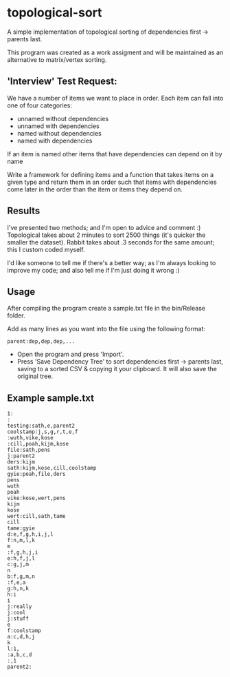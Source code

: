 # topological-sort

A simple implementation of topological sorting of dependencies first -> parents last.

This program was created as a work assigment and will be maintained as an alternative to matrix/vertex sorting.

## 'Interview' Test Request:

We have a number of items we want to place in order.
Each item can fall into one of four categories:
   - unnamed without dependencies
   - unnamed with dependencies
   - named without dependencies
   - named with dependencies
 
If an item is named other items that have dependencies can depend on it by name
 
Write a framework for defining items and a function that takes items on a given type
and return them in an order such that items with dependencies come later in the order
than the item or items they depend on.

## Results

I've presented two methods; and I'm open to advice and comment :) Topological takes about 2 minutes to sort 2500 things (it's quicker the smaller the dataset). Rabbit takes about .3 seconds for the same amount; this I custom coded myself.

I'd like someone to tell me if there's a better way; as I'm always looking to improve my code; and also tell me if I'm just doing it wrong :)

## Usage

After compiling the program create a sample.txt file in the bin/Release folder.

Add as many lines as you want into the file using the following format:

	parent:dep,dep,dep,...

* Open the program and press 'Import'.
* Press 'Save Dependency Tree' to sort dependencies first -> parents last, saving to a sorted CSV & copying it your clipboard. It will also save the original tree.

## Example sample.txt
	

	1:
	:
	testing:sath,e,parent2
	coolstamp:j,s,g,r,t,e,f
	:wuth,vike,kose
	:cill,poah,kijm,kose
	file:sath,pens
	j:parent2
	ders:kijm
	sath:kijm,kose,cill,coolstamp
	gyie:poah,file,ders
	pens
	wuth
	poah
	vike:kose,wert,pens
	kijm
	kose
	wert:cill,sath,tame
	cill
	tame:gyie
	d:e,f,g,h,i,j,l
	f:n,m,l,k
	m
	:f,g,h,j,i
	e:h,f,j,l
	c:g,j,m
	n
	b:f,g,m,n
	:f,e,a
	g:h,n,k
	h:i
	i
	j:really
	j:cool
	j:stuff
	e
	f:coolstamp
	a:c,d,h,j
	k
	l:1,
	:a,b,c,d
	:,1
	parent2: